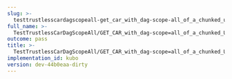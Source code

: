 ```yaml
---
slug: >-
  testtrustlesscardagscopeall-get_car_with_dag-scope-all_of_a_chunked_unixfs_file_(accept_header)-header_content-type
full_name: >-
  TestTrustlessCarDagScopeAll/GET_CAR_with_dag-scope=all_of_a_chunked_UnixFS_file_(Accept_Header)/Header_Content-Type
outcome: pass
title: >-
  TestTrustlessCarDagScopeAll/GET_CAR_with_dag-scope=all_of_a_chunked_UnixFS_file_(Accept_Header)/Header_Content-Type
implementation_id: kubo
version: dev-44b0eaa-dirty
---
```


